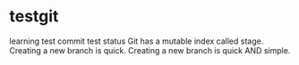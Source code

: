 # testgit
learning
test commit
test status
Git has a mutable index called stage.
Creating a new branch is quick.
Creating a new branch is quick AND simple.